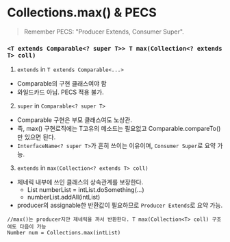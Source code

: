 # Collections.max() & PECS

> Remember PECS: "Producer Extends, Consumer Super".

### `<T extends Comparable<? super T>> T max(Collection<? extends T> coll)`

1. `extends` in `T extends Comparable<...>` 
  - Comparable의 구현 클래스여야 함
  - 와일드카드 아님. PECS 적용 불가. 
  
2. `super` in `Comparable<? super T>` 
  - Comparable 구현은 부모 클래스여도 노상관. 
  - 즉, max() 구현로직에는 T고유의 메소드는 필요없고 Comparable.compareTo() 만 있으면 된다.
  - `InterfaceName<? super T>`가 흔히 쓰이는 이유이며, `Consumer Super`로 요약 가능.
  
3. `extends` in `max(Collection<? extends T> coll)`
  - 제네릭 내부에 쓰인 클래스의 상속관계를 보장한다. 
    - List<Number> numberList = intList.doSomething(...)
    - numberList.addAll(intList)
  - producer의 assignable한 반환값이 필요하므로 `Producer Extends`로 요약 가능.
  
  ```
  //max()는 producer지만 제네릭을 까서 반환한다. T max(Collection<T> coll) 구조여도 다음이 가능
  Number num = Collections.max(intList)
  ```
  

